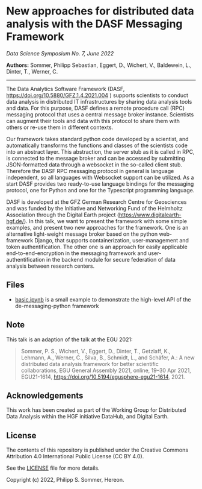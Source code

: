 # New approaches for distributed data analysis with the DASF Messaging Framework

_Data Science Symposium No. 7, June 2022_

**Authors:** Sommer, Philipp Sebastian, Eggert, D., Wichert, V., Baldewein, L., Dinter, T., Werner, C.

---

The Data Analytics Software Framework (DASF, https://doi.org/10.5880/GFZ.1.4.2021.004 ) supports scientists to conduct data analysis in distributed IT infrastructures by sharing data analysis tools and data. For this purpose, DASF defines a remote procedure call (RPC) messaging protocol that uses a central message broker instance. Scientists can augment their tools and data with this protocol to share them with others or re-use them in different contexts.

Our framework takes standard python code developed by a scientist, and automatically transforms the functions and classes of the scientists code into an abstract layer. This abstraction, the server stub as it is called in RPC, is connected to the message broker and can be accessed by submitting JSON-formatted data through a websocket in the so-called client stub. Therefore the DASF RPC messaging protocol  in general is language independent, so all languages with Websocket support can be utilized. As a start DASF provides two ready-to-use  language bindings for the messaging protocol, one for Python and one for  the Typescript programming language.

DASF is developed at the GFZ German Research Centre for Geosciences and was funded by the Initiative and Networking Fund of the Helmholtz Association through the Digital Earth project (https://www.digitalearth-hgf.de/). In this talk, we want to present the framework with some simple examples, and present two new approaches for the framework. One is an alternative light-weight message broker based on the python web-framework Django, that supports containerization, user-management and token authentification. The other one is an approach for easily applicable end-to-end-encryption in the messaging framework and user-authentification in the backend module for secure federation of data analysis between research centers.


## Files
- [basic.ipynb](basic.ipynb) is a small example to demonstrate the high-level
  API of the de-messaging-python framework


## Note

This talk is an adaption of the talk at the EGU 2021:

> Sommer, P. S., Wichert, V., Eggert, D., Dinter, T., Getzlaff, K., Lehmann, A., Werner, C., Silva, B., Schmidt, L., and Schäfer, A.: A new distributed data analysis framework for better scientific collaborations, EGU General Assembly 2021, online, 19–30 Apr 2021, EGU21-1614, https://doi.org/10.5194/egusphere-egu21-1614, 2021.


## Acknowledgements

This work has been created as part of the Working Group for Distributed Data Analysis within the HGF initiative DataHub, and Digital Earth.


## License

The contents of this repository is published under the Creative Commons
Attribution 4.0 International Public License (CC BY 4.0).

See the [LICENSE](LICENSE) file for more details.

Copyright (c) 2022, Philipp S. Sommer, Hereon.
